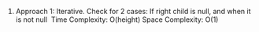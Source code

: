 1) Approach 1:
Iterative.
Check for 2 cases: If right child is null, and when it is not null
​
Time Complexity: O(height)
Space Complexity: O(1)